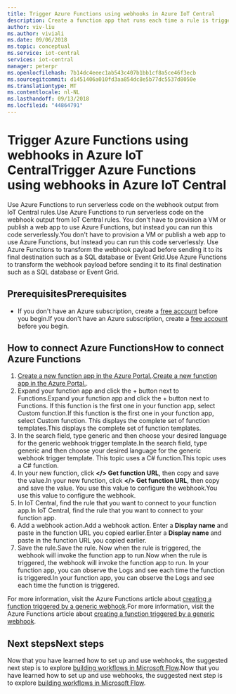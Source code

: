 ```yaml
---
title: Trigger Azure Functions using webhooks in Azure IoT Central
description: Create a function app that runs each time a rule is triggered in Azure IoT Central.
author: viv-liu
ms.author: viviali
ms.date: 09/06/2018
ms.topic: conceptual
ms.service: iot-central
services: iot-central
manager: peterpr
ms.openlocfilehash: 7b14dc4eeec1ab543c407b1bb1cf8a5ce46f3ecb
ms.sourcegitcommit: d1451406a010fd3aa854dc8e5b77dc5537d8050e
ms.translationtype: MT
ms.contentlocale: nl-NL
ms.lasthandoff: 09/13/2018
ms.locfileid: "44864791"
---
```

# <a name="trigger-azure-functions-using-webhooks-in-azure-iot-central"></a><span data-ttu-id="9c803-103">Trigger Azure Functions using webhooks in Azure IoT Central</span><span class="sxs-lookup"><span data-stu-id="9c803-103">Trigger Azure Functions using webhooks in Azure IoT Central</span></span>

<span data-ttu-id="9c803-104">Use Azure Functions to run serverless code on the webhook output from IoT Central rules.</span><span class="sxs-lookup"><span data-stu-id="9c803-104">Use Azure Functions to run serverless code on the webhook output from IoT Central rules.</span></span> <span data-ttu-id="9c803-105">You don't have to provision a VM or publish a web app to use Azure Functions, but instead you can run this code serverlessly.</span><span class="sxs-lookup"><span data-stu-id="9c803-105">You don't have to provision a VM or publish a web app to use Azure Functions, but instead you can run this code serverlessly.</span></span> <span data-ttu-id="9c803-106">Use Azure Functions to transform the webhook payload before sending it to its final destination such as a SQL database or Event Grid.</span><span class="sxs-lookup"><span data-stu-id="9c803-106">Use Azure Functions to transform the webhook payload before sending it to its final destination such as a SQL database or Event Grid.</span></span> 

## <a name="prerequisites"></a><span data-ttu-id="9c803-107">Prerequisites</span><span class="sxs-lookup"><span data-stu-id="9c803-107">Prerequisites</span></span>
+ <span data-ttu-id="9c803-108">If you don't have an Azure subscription, create a [free account](https://azure.microsoft.com/free/?WT.mc_id=A261C142F) before you begin.</span><span class="sxs-lookup"><span data-stu-id="9c803-108">If you don't have an Azure subscription, create a [free account](https://azure.microsoft.com/free/?WT.mc_id=A261C142F) before you begin.</span></span>

## <a name="how-to-connect-azure-functions"></a><span data-ttu-id="9c803-109">How to connect Azure Functions</span><span class="sxs-lookup"><span data-stu-id="9c803-109">How to connect Azure Functions</span></span>

1. <span data-ttu-id="9c803-110">[Create a new function app in the Azure Portal.](https://ms.portal.azure.com/#create/Microsoft.FunctionApp).</span><span class="sxs-lookup"><span data-stu-id="9c803-110">[Create a new function app in the Azure Portal.](https://ms.portal.azure.com/#create/Microsoft.FunctionApp).</span></span>
2. <span data-ttu-id="9c803-111">Expand your function app and click the + button next to Functions.</span><span class="sxs-lookup"><span data-stu-id="9c803-111">Expand your function app and click the + button next to Functions.</span></span> <span data-ttu-id="9c803-112">If this function is the first one in your function app, select Custom function.</span><span class="sxs-lookup"><span data-stu-id="9c803-112">If this function is the first one in your function app, select Custom function.</span></span> <span data-ttu-id="9c803-113">This displays the complete set of function templates.</span><span class="sxs-lookup"><span data-stu-id="9c803-113">This displays the complete set of function templates.</span></span>
3. <span data-ttu-id="9c803-114">In the search field, type generic and then choose your desired language for the generic webhook trigger template.</span><span class="sxs-lookup"><span data-stu-id="9c803-114">In the search field, type generic and then choose your desired language for the generic webhook trigger template.</span></span> <span data-ttu-id="9c803-115">This topic uses a C# function.</span><span class="sxs-lookup"><span data-stu-id="9c803-115">This topic uses a C# function.</span></span> 
4. <span data-ttu-id="9c803-116">In your new function, click **</> Get function URL**, then copy and save the value.</span><span class="sxs-lookup"><span data-stu-id="9c803-116">In your new function, click **</> Get function URL**, then copy and save the value.</span></span> <span data-ttu-id="9c803-117">You use this value to configure the webhook.</span><span class="sxs-lookup"><span data-stu-id="9c803-117">You use this value to configure the webhook.</span></span> 
4. <span data-ttu-id="9c803-118">In IoT Central, find the rule that you want to connect to your function app.</span><span class="sxs-lookup"><span data-stu-id="9c803-118">In IoT Central, find the rule that you want to connect to your function app.</span></span> 
5. <span data-ttu-id="9c803-119">Add a webhook action.</span><span class="sxs-lookup"><span data-stu-id="9c803-119">Add a webhook action.</span></span> <span data-ttu-id="9c803-120">Enter a **Display name** and paste in the function URL you copied earlier.</span><span class="sxs-lookup"><span data-stu-id="9c803-120">Enter a **Display name** and paste in the function URL you copied earlier.</span></span>
6. <span data-ttu-id="9c803-121">Save the rule.</span><span class="sxs-lookup"><span data-stu-id="9c803-121">Save the rule.</span></span> <span data-ttu-id="9c803-122">Now when the rule is triggered, the webhook will invoke the function app to run.</span><span class="sxs-lookup"><span data-stu-id="9c803-122">Now when the rule is triggered, the webhook will invoke the function app to run.</span></span> <span data-ttu-id="9c803-123">In your function app, you can observe the Logs and see each time the function is triggered.</span><span class="sxs-lookup"><span data-stu-id="9c803-123">In your function app, you can observe the Logs and see each time the function is triggered.</span></span>

<span data-ttu-id="9c803-124">For more information, visit the Azure Functions article about [creating a function triggered by a generic webhook](https://docs.microsoft.com/azure/azure-functions/functions-create-generic-webhook-triggered-function).</span><span class="sxs-lookup"><span data-stu-id="9c803-124">For more information, visit the Azure Functions article about [creating a function triggered by a generic webhook](https://docs.microsoft.com/azure/azure-functions/functions-create-generic-webhook-triggered-function).</span></span> 

## <a name="next-steps"></a><span data-ttu-id="9c803-125">Next steps</span><span class="sxs-lookup"><span data-stu-id="9c803-125">Next steps</span></span>
<span data-ttu-id="9c803-126">Now that you have learned how to set up and use webhooks, the suggested next step is to explore [building workflows in Microsoft Flow](howto-add-microsoft-flow.md).</span><span class="sxs-lookup"><span data-stu-id="9c803-126">Now that you have learned how to set up and use webhooks, the suggested next step is to explore [building workflows in Microsoft Flow](howto-add-microsoft-flow.md).</span></span>
